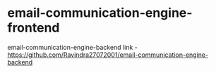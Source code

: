 # email-communication-engine-frontend

email-communication-engine-backend link - https://github.com/Ravindra27072001/email-communication-engine-backend
